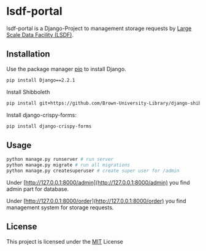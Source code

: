# lsdf-portal

lsdf-portal is a Django-Project to management storage requests by [Large Scale Data Facility (LSDF)](https://www.scc.kit.edu/forschung/11843.php).

## Installation

Use the package manager [pip](https://pip.pypa.io/en/stable/) to install Django.

```bash
pip install Django==2.2.1
```

Install Shibboleth

```bash
pip install git+https://github.com/Brown-University-Library/django-shibboleth-remoteuser.git
```

Install django-crispy-forms:
```bash
pip install django-crispy-forms
```

## Usage

```bash
python manage.py runserver # run server
python manage.py migrate # run all migrations
python manage.py createsuperuser # create super user for /admin

```

Under [http://127.0.0.1:8000/admin](http://127.0.0.1:8000/admin) you find admin part for database.

Under [http://127.0.0.1:8000/order](http://127.0.0.1:8000/order) you find management system for storage requests.

## License
This project is licensed under the [MIT](https://choosealicense.com/licenses/mit/) License
